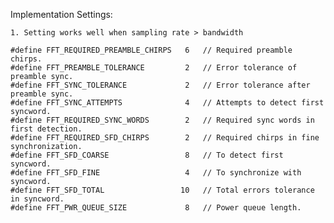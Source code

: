  Implementation Settings:

    1. Setting works well when sampling rate > bandwidth

    #define FFT_REQUIRED_PREAMBLE_CHIRPS   6   // Required preamble chirps.
    #define FFT_PREAMBLE_TOLERANCE         2   // Error tolerance of preamble sync.
    #define FFT_SYNC_TOLERANCE             2   // Error tolerance after preamble sync.
    #define FFT_SYNC_ATTEMPTS              4   // Attempts to detect first syncword.
    #define FFT_REQUIRED_SYNC_WORDS        2   // Required sync words in first detection.
    #define FFT_REQUIRED_SFD_CHIRPS        2   // Required chirps in fine synchronization.
    #define FFT_SFD_COARSE                 8   // To detect first syncword.
    #define FFT_SFD_FINE                   4   // To synchronize with syncword.
    #define FFT_SFD_TOTAL                 10   // Total errors tolerance in syncword.
    #define FFT_PWR_QUEUE_SIZE             8   // Power queue length.
